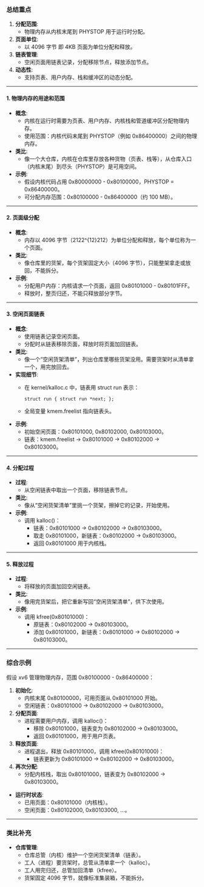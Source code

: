 ### 总结重点

1. **分配范围**:
    - 物理内存从内核末尾到 PHYSTOP 用于运行时分配。
2. **页面单位**:
    - 以 4096 字节 即 4KB 页面为单位分配和释放。
3. **链表管理**:
    - 空闲页面用链表记录，分配移除节点，释放添加节点。
4. **动态性**:
    - 支持页表、用户内存、栈和缓冲区的动态分配。
---
#### 1. **物理内存的用途和范围**

- **概念**:
    - 内核在运行时需要为页表、用户内存、内核栈和管道缓冲区分配物理内存。
    - 使用范围：内核代码末尾到 PHYSTOP（例如 0x86400000）之间的物理内存。
- **类比**:
    - 像一个大仓库，内核在仓库里存放各种货物（页表、栈等），从仓库入口（内核末尾）到尽头（PHYSTOP）是可用空间。
- **示例**:
    - 假设内核代码占用 0x80000000 - 0x80100000，PHYSTOP = 0x86400000。  
    - 可分配内存范围：0x80100000 - 0x86400000（约 100 MB）。

---

#### 2. **页面级分配**

- **概念**:
    - 内存以 4096 字节（2122^{12}212）为单位分配和释放，每个单位称为一个页面。
- **类比**:
    - 像仓库里的货架，每个货架固定大小（4096 字节），只能整架拿走或放回，不能拆分。
- **示例**:
    - 分配用户内存：内核请求一个页面，返回 0x80101000 - 0x80101FFF。
    - 释放时，整页归还，不能只释放部分字节。

---

#### 3. **空闲页面链表**

- **概念**:
    - 使用链表记录空闲页面。
    - 分配时从链表移除页面，释放时将页面加回链表。
- **类比**:
    - 像一个“空闲货架清单”，列出仓库里哪些货架没用。需要货架时从清单拿一个，用完放回去。
- **实现细节**:
    - 在 kernel/kalloc.c 中，链表用 struct run 表示：
        
        `struct run { struct run *next; };`
        
    - 全局变量 kmem.freelist 指向链表头。
- **示例**:
    - 初始空闲页面：0x80101000, 0x80102000, 0x80103000。
    - 链表：kmem.freelist -> 0x80101000 -> 0x80102000 -> 0x80103000。

---

#### 4. **分配过程**

- **过程**:
    - 从空闲链表中取出一个页面，移除链表节点。
- **类比**:
    - 像从“空闲货架清单”里挑一个货架，擦掉它的记录，开始使用。
- **示例**:
    - 调用 kalloc()： 
        - 链表：0x80101000 -> 0x80102000 -> 0x80103000。
        - 取走 0x80101000，新链表：0x80102000 -> 0x80103000。
        - 返回 0x80101000 用于内核栈。

---

#### 5. **释放过程**

- **过程**:
    - 将释放的页面加回空闲链表。
- **类比**:
    - 像用完货架后，把它重新写回“空闲货架清单”，供下次使用。
- **示例**:
    - 调用 kfree(0x80101000)：  
        - 原链表：0x80102000 -> 0x80103000。
        - 添加 0x80101000，新链表：0x80101000 -> 0x80102000 -> 0x80103000。  

---

### 综合示例

假设 xv6 管理物理内存，范围 0x80100000 - 0x86400000：

1. **初始化**:
    - 内核末尾 0x80100000，可用页面从 0x80101000 开始。
    - 空闲链表：0x80101000 -> 0x80102000 -> 0x80103000。
2. **分配页面**:
    - 进程需要用户内存，调用 kalloc()：
        - 移除 0x80101000，链表变为 0x80102000 -> 0x80103000。
        - 返回 0x80101000，用于用户页表。
3. **释放页面**:
    - 进程退出，释放 0x80101000，调用 kfree(0x80101000)：
        - 链表更新为 0x80101000 -> 0x80102000 -> 0x80103000。  
4. **再次分配**:
    - 分配内核栈，取出 0x80101000，链表变为 0x80102000 -> 0x80103000。

- **运行时状态**:
    - 已用页面：0x80101000（内核栈）。
    - 空闲页面：0x80102000, 0x80103000, ...。

---

### 类比补充

- **仓库管理**:
    - 仓库总管（内核）维护一个空闲货架清单（链表）。
    - 工人（进程）要货架时，总管从清单拿一个（kalloc）。
    - 工人用完归还，总管加回清单（kfree）。
    - 货架固定 4096 字节，就像标准集装箱，不能拆分。
